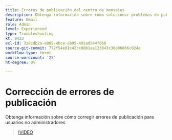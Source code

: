 ```yaml
---
title: Errores de publicación del centro de mensajes
description: Obtenga información sobre cómo solucionar problemas de publicación de usuarios no administradores
feature: Email
role: Admin
level: Experienced
type: Troubleshooting
kt: 8423
exl-id: 328cdb2a-e889-4bce-ab95-491ad544f060
source-git-commit: 772f54e81c42cc88b1aa123843c36a06866c024e
workflow-type: tm+mt
source-wordcount: '25'
ht-degree: 0%

---
```


# Corrección de errores de publicación

Obtenga información sobre cómo corregir errores de publicación para usuarios no administradores

>[!VIDEO](https://video.tv.adobe.com/v/335979?quality=12)
